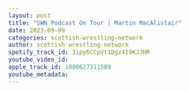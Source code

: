 ```yaml
---
layout: post
title: "SWN Podcast On Tour | Martin MacAlistair"
date: 2023-09-09
categories: scottish-wrestling-network
author: scottish-wrestling-network
spotify_track_id: 3ipy6CCpVt1Dgz4I9KJJHR
youtube_video_id: 
apple_track_id: 1000627311589
youtube_metadata: 
---
```

